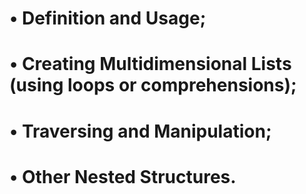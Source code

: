 # • Definition and Usage;
# • Creating Multidimensional Lists (using loops or comprehensions);
# • Traversing and Manipulation;
# • Other Nested Structures.
